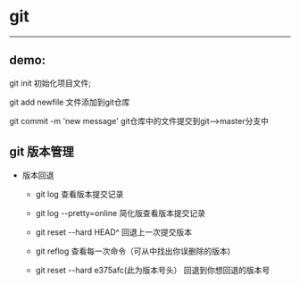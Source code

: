 # git

----

## demo:

git init 初始化项目文件; 

git add newfile 文件添加到git仓库

git  commit -m 'new message'  git仓库中的文件提交到git-->master分支中

## git 版本管理

+ 版本回退
  
  - git log  查看版本提交记录

  - git log --pretty=online  简化版查看版本提交记录

  -  git reset --hard HEAD^  回退上一次提交版本

  -  git reflog  查看每一次命令（可从中找出你误删除的版本)

  -   git reset --hard e375afc(此为版本号头） 回退到你想回退的版本号



